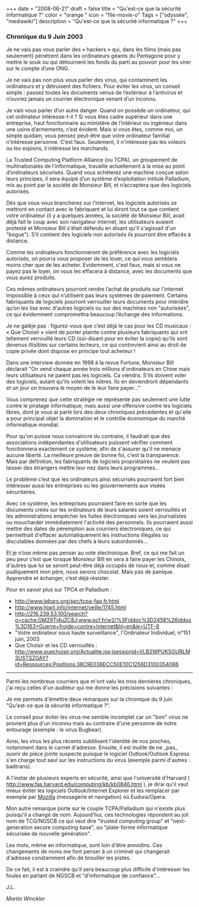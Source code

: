 +++
date = "2008-06-21"
draft = false
title = "Qu'est-ce que la sécurité informatique ?"
color = "orange "
icon = "file-movie-o"
Tags = ["odyssée", "mediawiki"]
description = "Qu'est-ce que la sécurité informatique ?"
+++

### Chronique du 9 Juin 2003

Je ne vais pas vous parler des « hackers » qui, dans les films (mais pas
seulement) pénètrent dans les ordinateurs géants du Pentagone pour y
mettre le souk ou qui détournent les fonds du parti au pouvoir pour les
virer sur le compte d’une ONG.

Je ne vais pas non plus vous parler des virus, qui contaminent les
ordinateurs et y détruisent des fichiers. Pour éviter les virus, un
conseil simple : passez toutes les documents venus de l’extérieur à
l’antivirus et n’ouvrez jamais un courrier électronique venant d’un
inconnu.

Je vais vous parler d’un autre danger. Quand on possède un ordinateur,
qui cet ordinateur intéresse-t-il ? Si vous êtes cadre supérieur dans
une entreprise, haut fonctionnaire au ministère de l’intérieur ou
ingénieur dans une usine d’armements, c’est évident. Mais si vous êtes,
comme moi, un simple quidam, vous pensez peut-être que votre ordinateur
familial n’intéresse personne. C’est faux. Seulement, il n'intéresse pas
les voleurs ou les espions, il intéresse les marchands.

La Trusted Computing Platform Alliance (ou TCPA), un groupement de
multinationales de l’informatique, travaille actuellement à la mise au
point d’ordinateurs sécurisés. Quand vous achèterez une machine conçue
selon leurs principes, il sera équipé d’un système d’exploitation
intitulé Palladium, mis au point par la société de Monsieur Bill, et
n’acceptera que des logiciels autorisés.

Dès que vous vous brancherez sur l’internet, les logiciels autorisés se
mettront en contact avec le fabriquant et lui diront tout ce que
contient votre ordinateur (il y a quelques années, la société de
Monsieur Bill, avait déjà fait le coup avec son navigateur internet, les
utilisateurs avaient protesté et Monsieur Bill s'était défendu en disant
qu'il s'agissait d'un "bogue"). S’il contient des logiciels non
autorisés ils pourront être effacés à distance.

Comme les ordinateurs fonctionneront de préférence avec les logiciels
autorisés, on pourra vous proposer de les louer, ce qui vous semblera
moins cher que de les acheter. Evidemment, c'est faux, mais si vous ne
payez pas le loyer, on vous les effacera à distance, avec les documents
que vous aurez produits.

Ces mêmes ordinateurs pourront rendre l’achat de produits sur l'internet
impossible à ceux qui n’utilisent pas leurs systèmes de paiement.
Certains fabriquants de logiciels pourront verrouiller leurs documents
pour interdire qu’on les lise avec d'autres logiciels ou sur des
machines non "autorisées", ce qui évidemment compromettra beaucoup
l’échange des informations.

Je ne galèje pas : figurez-vous que c’est déjà le cas pour les CD
musicaux : « Que Choisir » vient de porter plainte contre plusieurs
fabriquants qui ont tellement verrouillé leurs CD (soi-disant pour en
éviter la copie) qu’ils sont devenus illisibles sur certains lecteurs,
ce qui contrevient ainsi au droit de copie privée dont dispose en
principe tout acheteur !

Dans une interview donnée en 1998 à la revue Fortune, Monsieur Bill
déclarait "On vend chaque année trois millions d'ordinateurs en Chine
mais leurs utilisateurs ne paient pas les logiciels. Ca viendra. S'ils
doivent voler des logiciels, autant qu'ils volent les nôtres. Ils en
deviendront dépendants et un jour on trouvera le moyen de le leur faire
payer..."

Vous comprenez que cette stratégie ne représente pas seulement une lutte
contre le piratage informatique, mais aussi une offensive contre les
logiciels libres, dont je vous ai parlé lors des deux chroniques
précédentes et qu'elle a pour principal objet la domination et le
contrôle économique du marché informatique mondial.

Pour qu'on puisse nous convaincre du contraire, il faudrait que des
associations indépendantes d'utilisateurs puissent vérifier comment
fonctionnera exactement ce système, afin de s'assurer qu'il ne menace
aucune liberté. La meilleure preuve de bonne foi, c'est la transparence.
Mais par définition, les fabriquants de logiciels propriétaires ne
veulent pas laisser des étrangers mettre leur nez dans leurs
programmes...

Le problème c’est que les ordinateurs ainsi sécurisés pourraient fort
bien intéresser aussi les entreprises ou les gouvernements aux visées
sécuritaires.

Avec ce système, les entreprises pourraient faire en sorte que les
documents créés sur les ordinateurs de leurs salariés soient verrouillés
et les administrations empêcher les fuites électroniques vers les
journalistes ou moucharder immédiatement l'activité des personnels. Ils
pourraient aussi mettre des dates de péremption aux courriers
électroniques, ce qui permettrait d'effacer automatiquement les
instructions illégales ou discutables données par des chefs à leurs
subordonnés...

Et je n’ose même pas penser au vote électronique. Bref, ce qui me fait
un peu peur c’est que lorsque Monsieur BIll en sera à faire payer les
Chinois, d'autres que lui se seront peut-être déjà occupés de nous et,
comme disait pudiquement mon père, nous serons chocolat. Mais pas de
panique. Apprendre et échanger, c’est déjà résister.

Pour en savoir plus sur TPCA et Palladium :

-   <http://www.lebars.org/sec/tcpa-faq.fr.html>
-   <http://www.hiwit.info/internet/veille/1745.html>
-   <http://216.239.53.100/search?q=cache:GM29Ti4uZC8J:www.pcf.fr/w2/%3Fiddoc%3D2458%26iddos%3D163+Guerre+froide+contre+Internet&hl=en&ie=UTF-8>
-   "Votre ordinateur sous haute surveillance", l'Ordinateur Individuel,
    n°151 juin, 2003
-   Que Choisir et les CD verrouillés :
    <http://www.quechoisir.org/Actualite.jsp;jsessionid=VLB2WPUKSGURLM3USTSZGAY?id=Ressources:Positions:38C9E038ECC50E10C1256D3100354086>

<hr>
Parmi les nombreux courriers que m'ont valu les trois dernières
chroniques, j'ai reçu celles d'un auditeur qui me donne les précisions
suivantes :

Je me permets d'émettre deux remarques sur la chronique du 9 juin
"Qu'est-ce que la sécurité informatique ?".

Le conseil pour éviter les virus me semble incomplet car un "bon" virus
ne provient plus d'un inconnu mais au contraire d'une personne de notre
entourage (exemple : le virus Bugbear).

Ainsi, les virus les plus récents subtilisent l'identité de nos proches,
notamment dans le carnet d'adresse. Ensuite, il est inutile de ne
\_pas\_ ouvrir de pièce jointe suspecte puisque le logiciel
Outlook/Outlook Express s'en charge tout seul sur les instructions du
virus (exemple parmi d'autres : badtrans).

A l'instar de plusieurs experts en sécurité, ainsi que l'université
d'Harvard ( <http://www.fas.harvard.edu/computing/kb/kb0846.html> ), je
dirai qu'il vaut mieux éviter les logiciels Outlook/Internet Explorer et
les remplacer par exemple par [Mozilla](/wiki/mozilla) (messagerie
et navigation) où Eudora/Opera.

Mon autre remarque porte sur le couple TCPA/Palladium qui n'existe plus
puisqu'il a changé de nom. Aujourd'hui, ces technologies répondent au
joli nom de TCG/NGSCB ce qui veut dire "trusted computing group" et
"next-generation secure computing base", ou "plate-forme informatique
sécurisée de nouvelle génération".

Les mots, même en informatique, sont loin d'être annodins. Ces
changements de noms me font penser à un criminel qui changerait
d'adresse constamment afin de brouiller les pistes.

De ce fait, il est à craindre qu'il sera beaucoup plus difficile
d'intéresser les foules en parlant de NGSCB et "d'informatique de
confiance"...

J.L.

*Martin Winckler*
